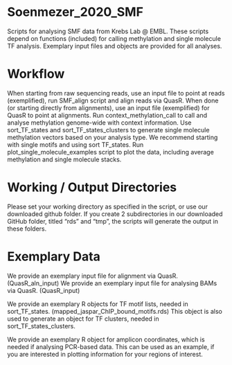 # Soenmezer_2020_SMF
Scripts for analysing SMF data from Krebs Lab @ EMBL.
These scripts depend on functions (included) for calling methylation and single molecule TF analysis.
Exemplary input files and objects are provided for all analyses.

# Workflow
When starting from raw sequencing reads, use an input file to point at reads (exemplified), run SMF_align script and align reads via QuasR.
When done (or starting directly from alignments), use an input file (exemplified) for QuasR to point at alignments. 
Run context_methylation_call to call and analyse methylation genome-wide with context information. 
Use sort_TF_states and sort_TF_states_clusters to generate single molecule methylation vectors based on your analysis type. We recommend starting with single motifs and using sort TF_states.
Run plot_single_molecule_examples script to plot the data, including average methylation and single molecule stacks.

# Working / Output Directories 
Please set your working directory as specified in the script, or use our downloaded github folder.
If you create 2 subdirectories in our downloaded GitHub folder, titled “rds” and “tmp”, the scripts will generate the output in these folders.

# Exemplary Data 
We provide an exemplary input file for alignment via QuasR. (QuasR_aln_input)
We provide an exemplary input file for analysing BAMs via QuasR. (QuasR_input)

We provide an exemplary R objects for TF motif lists, needed in sort_TF_states. (mapped_jaspar_ChIP_bound_motifs.rds)
This object is also used to generate an object for TF clusters, needed in sort_TF_states_clusters.

We provide an exemplary R object for amplicon coordinates, which is needed if analysing PCR-based data.
This can be used as an example, if you are interested in plotting information for your regions of interest.
